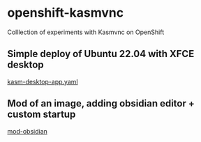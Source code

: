 # openshift-kasmvnc

Colllection of experiments with Kasmvnc on OpenShift

## Simple deploy of Ubuntu 22.04 with XFCE desktop
[kasm-desktop-app.yaml](kasm-desktop-app.yaml)

## Mod of an image, adding obsidian editor + custom startup
[mod-obsidian](mod-obsidian)